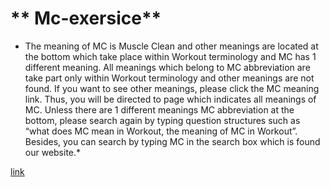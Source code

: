 # ** Mc-exersice**

* The meaning of MC is Muscle Clean and other meanings are located at the bottom which take place within Workout terminology and MC has 1 different meaning. All meanings which belong to MC abbreviation are take part only within Workout terminology and other meanings are not found. If you want to see other meanings, please click the MC meaning link. Thus, you will be directed to page which indicates all meanings of MC.
Unless there are 1 different meanings MC abbreviation at the bottom, please search again by typing question structures such as “what does MC mean in Workout, the meaning of MC in Workout”. Besides, you can search by typing MC in the search box which is found our website.*


[link](https://acronym24.com/mc-meaning-in-workout/)